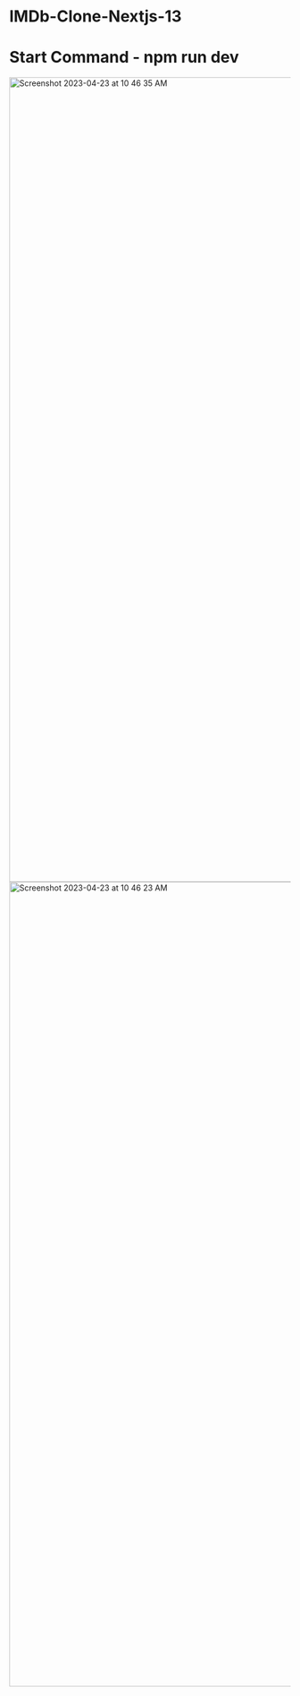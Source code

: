 # IMDb-Clone-Nextjs-13

# Start Command - npm run dev


<img width="1440" alt="Screenshot 2023-04-23 at 10 46 35 AM" src="https://user-images.githubusercontent.com/107810689/233821176-c583d96d-1eef-4f62-91e9-76c486c9d7a9.png">



<img width="1440" alt="Screenshot 2023-04-23 at 10 46 23 AM" src="https://user-images.githubusercontent.com/107810689/233821181-6ee216cc-fd9a-4c26-8c4b-cdfd5ac6a96a.png">
